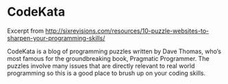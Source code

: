 CodeKata
========
Excerpt from http://sixrevisions.com/resources/10-puzzle-websites-to-sharpen-your-programming-skills/

CodeKata is a blog of programming puzzles written by Dave Thomas, who’s most famous for the groundbreaking book, Pragmatic Programmer. The puzzles involve many issues that are directly relevant to real world programming so this is a good place to brush up on your coding skills.
